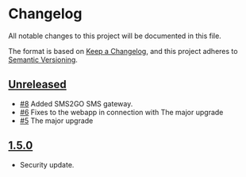 # Changelog

All notable changes to this project will be documented in this file.

The format is based on [Keep a Changelog](https://keepachangelog.com/en/1.0.0/),
and this project adheres to [Semantic Versioning](https://semver.org/spec/v2.0.0.html).

## [Unreleased]

- [#8](https://github.com/itk-dev/dokk1gh/pull/8)
  Added SMS2GO SMS gateway.
- [#6](https://github.com/itk-dev/dokk1gh/pull/6)
  Fixes to the webapp in connection with The major upgrade
- [#5](https://github.com/itk-dev/dokk1gh/pull/5)
  The major upgrade

## [1.5.0]

- Security update.

[Unreleased]: https://github.com/itk-dev/dokk1gh/1.5.0...HEAD
[1.5.0]: https://github.com/itk-dev/dokk1gh/releases/tag/0.0.1
